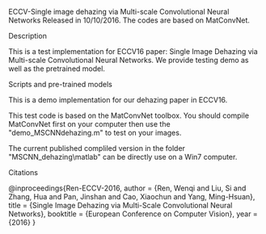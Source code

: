 ECCV-Single image dehazing via Multi-scale Convolutional Neural Networks
Released in 10/10/2016. The codes are based on MatConvNet.

Description

This is a test implementation for ECCV16 paper: Single Image Dehazing via Multi-scale Convolutional Neural Networks. We provide testing demo as well as the pretrained model. 

Scripts and pre-trained models

This is a demo implementation for our dehazing paper in ECCV16.

This test code is based on the MatConvNet toolbox. 
You should compile MatConvNet first on your computer then use the "demo_MSCNNdehazing.m" to test on your images.

The current published compliled version in the folder "MSCNN_dehazing\matlab" can be directly use on a Win7 computer.

Citations


@inproceedings{Ren-ECCV-2016,
    author = {Ren, Wenqi and Liu, Si and Zhang, Hua and Pan, Jinshan and Cao, Xiaochun and Yang, Ming-Hsuan},
    title = {Single Image Dehazing via Multi-Scale Convolutional Neural Networks},
    booktitle = {European Conference on Computer Vision},
    year = {2016}
}

